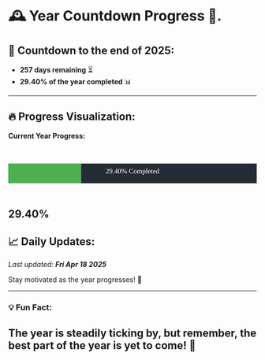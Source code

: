 
# &#x1F570; **Year Countdown Progress** &#x1F389;.

## &#x1F4C5; Countdown to the end of 2025:
- **257 days remaining** &#x23F3;
- **29.40% of the year completed** &#x1F4CA;

---

## &#x1F525; **Progress Visualization**:

**Current Year Progress:**

<br><br>
![Progress Bar](https://raw.githubusercontent.com/dayanidigv/year-countdown-progress/main/progress-bar.svg)
<br><br>

**29.40%**
---

## &#x1F4C8; **Daily Updates**:

_Last updated: **Fri Apr 18 2025**_

Stay motivated as the year progresses! &#x1F680;

--- 

### &#x1F4A1; **Fun Fact:**
The year is steadily ticking by, but remember, the best part of the year is yet to come! &#x1F31F;
---
